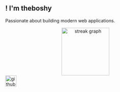 <h2 align="left">! I'm theboshy</h2>

<p align="left">
  Passionate about building modern web applications.
</p>

<div align="center">
  <img src="https://streak-stats.demolab.com?user=theboshy&locale=en&mode=daily&theme=dracula&hide_border=false&border_radius=5" height="150" alt="streak graph"  />
</div>


<div align="left">
  <a href="https://github.com/theboshy" target="_blank">
    <img src="https://img.shields.io/static/v1?message=GitHub&logo=github&label=&color=181717&logoColor=white&labelColor=&style=for-the-badge" height="35" alt="github logo"  />
  </a>
</div>
